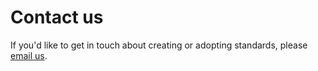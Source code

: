 # Contact us

If you'd like to get in touch about creating or adopting standards, please [email us](mailto:standards@porism.com).